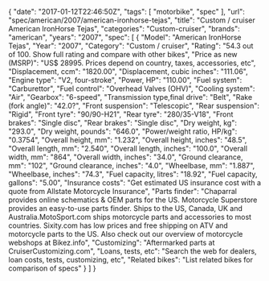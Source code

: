 {
    "date": "2017-01-12T22:46:50Z",
    "tags": [
        "motorbike",
        "spec"
    ],
    "url": "spec\/american\/2007\/american-ironhorse-tejas",
    "title": "Custom \/ cruiser American IronHorse Tejas",
    "categories": "Custom-cruiser",
    "brands": "american",
    "years": "2007",
    "spec": [
        {
            "Model": "American IronHorse Tejas",
            "Year": "2007",
            "Category": "Custom \/ cruiser",
            "Rating": "54.3 out of 100. Show full rating and compare with other bikes",
            "Price as new (MSRP)": "US$ 28995.   Prices depend on country, taxes, accessories, etc",
            "Displacement, ccm": "1820.00",
            "Displacement, cubic inches": "111.06",
            "Engine type": "V2, four-stroke",
            "Power, HP": "110.00",
            "Fuel system": "Carburettor",
            "Fuel control": "Overhead Valves (OHV)",
            "Cooling system": "Air",
            "Gearbox": "6-speed",
            "Transmission type,final drive": "Belt",
            "Rake (fork angle)": "42.0?",
            "Front suspension": "Telescopic",
            "Rear suspension": "Rigid",
            "Front tyre": "90\/90-H21",
            "Rear tyre": "280\/35-V18",
            "Front brakes": "Single disc",
            "Rear brakes": "Single disc",
            "Dry weight, kg": "293.0",
            "Dry weight, pounds": "646.0",
            "Power\/weight ratio, HP\/kg": "0.3754",
            "Overall height, mm": "1.232",
            "Overall height, inches": "48.5",
            "Overall length, mm": "2.540",
            "Overall length, inches": "100.0",
            "Overall width, mm": "864",
            "Overall width, inches": "34.0",
            "Ground clearance, mm": "102",
            "Ground clearance, inches": "4.0",
            "Wheelbase, mm": "1.887",
            "Wheelbase, inches": "74.3",
            "Fuel capacity, litres": "18.92",
            "Fuel capacity, gallons": "5.00",
            "Insurance costs": "Get estimated US insurance cost with a quote from Allstate Motorcycle Insurance",
            "Parts finder": "Chaparral provides online schematics & OEM parts for the US.   Motorcycle Superstore provides an easy-to-use parts finder. Ships to the US, Canada, UK and Australia.MotoSport.com ships motorcycle parts and accessories to most countries.    Sixity.com has low prices and free shipping on ATV and motorcycle parts to the US. Also check out our overview of motorcycle webshops at Bikez.info",
            "Customizing": "Aftermarked parts at CruiserCustomizing.com",
            "Loans, tests, etc": "Search the web for dealers, loan costs, tests, customizing, etc",
            "Related bikes": "List related bikes for comparison of specs"
        }
    ]
}